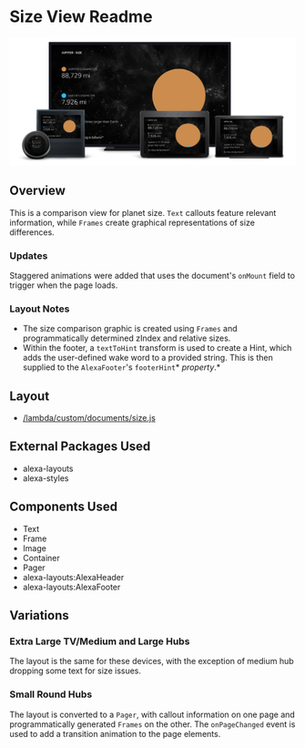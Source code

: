 # Size View Readme

<img src='images/familyphoto-size.jpg' alt='Alexa Devices Family | Size' />

## Overview

This is a comparison view for planet size. `Text` callouts feature relevant information, while `Frames` create graphical representations of size differences.

### Updates

Staggered animations were added that uses the document's `onMount` field to trigger when the page loads.

### Layout Notes

- The size comparison graphic is created using `Frames` and programmatically determined zIndex and relative sizes.
- Within the footer, a `textToHint` transform is used to create a Hint, which adds the user-defined wake word to a provided string. This is then supplied to the `AlexaFooter`'s `footerHint`\* _property_.\*

## Layout

- [/lambda/custom/documents/size.js](../lambda/custom/documents/size.js)

## External Packages Used

- alexa-layouts
- alexa-styles

## Components Used

- Text
- Frame
- Image
- Container
- Pager
- alexa-layouts:AlexaHeader
- alexa-layouts:AlexaFooter

## Variations

### **Extra Large TV/Medium and Large Hubs**

The layout is the same for these devices, with the exception of medium hub dropping some text for size issues.

### **Small Round Hubs**

The layout is converted to a `Pager`, with callout information on one page and programmatically generated `Frames` on the other. The `onPageChanged` event is used to add a transition animation to the page elements.
